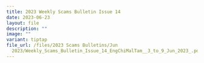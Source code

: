 ```yaml
---
title: 2023 Weekly Scams Bulletin Issue 14
date: 2023-06-23
layout: file
description: ""
image: ""
variant: tiptap
file_url: /files/2023 Scams Bulletins/Jun
  2023/Weekly_Scams_Bulletin_Issue_14_EngChiMalTam__3_to_9_Jun_2023_.pdf
---
```

